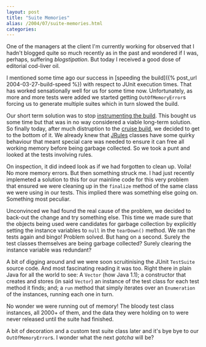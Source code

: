 ```yaml
---
layout: post
title: "Suite Memories"
alias: /2004/07/suite-memories.html
categories:
---
```

One of the managers at the client I'm currently working for observed that I hadn't blogged quite so much recently as in the past and wondered if I was, perhaps, suffering _blogstipation_. But today I received a good dose of editorial cod-liver oil.

I mentioned some time ago our success in [speeding the build]({% post_url 2004-03-27-build-speed %}) with respect to JUnit execution times. That has worked sensationally well for us for some time now. Unfortunately, as more and more tests were added we started getting `OutOfMemoryError`s forcing us to generate multiple suites which in turn slowed the build.

 Our short term solution was to stop [instrumenting the build](http://www.jcoverage.com). This bought us some time but that was in no way considered a viable long-term solution. So finally today, after much distruption to the [cruise build](http://cruisecontrol.sf.net), we decided to get to the bottom of it. We already knew that [JRules](http://www.jrules.com) classes have some quirky behaviour that meant special care was needed to ensure it can free all working memory before being garbage collected. So we took a punt and looked at the tests involving rules.

On inspection, it did indeed look as if we had forgotten to clean up. Voila! No more memory errors. But then something struck me. I had just recently implemeted a solution to this for our mainline code for this very problem that ensured we were cleaning up in the `finalize` method of the same class we were using in our tests. This implied there was something else going on. Something most peculiar.

Unconvinced we had found the real cause of the problem, we decided to back-out the change and try something else. This time we made sure that the objects being used were candidates for garbage collection by explicitly setting the instance variables to `null` in the `tearDown()` method. We ran the tests again and bingo! Problem solved. But hang on a second. Surely the test classes themselves are being garbage collected? Surely clearing the instance variable was redundant?

A bit of digging around and we were soon scruitinising the JUnit `TestSuite` source code. And most fascinating reading it was too. Right there in plain Java for all the world to see: A `Vector` (how Java 1.1); a constructor that creates and stores (in said `Vector`) an instance of the test class for each test method it finds; and; a `run` method that simply iterates over an `Enumeration` of the instances, running each one in turn.

No wonder we were running out of memory! The bloody test class instances, all 2000+ of them, and the data they were holding on to were never released until the suite had finished.

A bit of decoration and a custom test suite class later and it's bye bye to our `OutOfMemoryError`s. I wonder what the next _gotcha_ will be?
